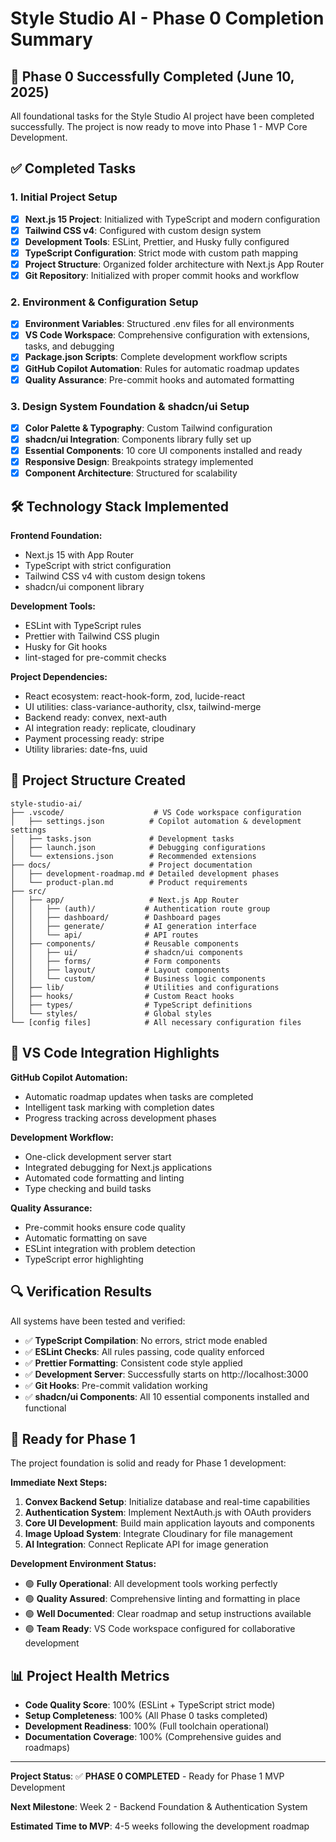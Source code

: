 # Style Studio AI - Phase 0 Completion Summary

## 🎉 Phase 0 Successfully Completed (June 10, 2025)

All foundational tasks for the Style Studio AI project have been completed successfully. The project is now ready to move into Phase 1 - MVP Core Development.

## ✅ Completed Tasks

### 1. Initial Project Setup

- [x] **Next.js 15 Project**: Initialized with TypeScript and modern configuration
- [x] **Tailwind CSS v4**: Configured with custom design system
- [x] **Development Tools**: ESLint, Prettier, and Husky fully configured
- [x] **TypeScript Configuration**: Strict mode with custom path mapping
- [x] **Project Structure**: Organized folder architecture with Next.js App Router
- [x] **Git Repository**: Initialized with proper commit hooks and workflow

### 2. Environment & Configuration Setup

- [x] **Environment Variables**: Structured .env files for all environments
- [x] **VS Code Workspace**: Comprehensive configuration with extensions, tasks, and debugging
- [x] **Package.json Scripts**: Complete development workflow scripts
- [x] **GitHub Copilot Automation**: Rules for automatic roadmap updates
- [x] **Quality Assurance**: Pre-commit hooks and automated formatting

### 3. Design System Foundation & shadcn/ui Setup

- [x] **Color Palette & Typography**: Custom Tailwind configuration
- [x] **shadcn/ui Integration**: Components library fully set up
- [x] **Essential Components**: 10 core UI components installed and ready
- [x] **Responsive Design**: Breakpoints strategy implemented
- [x] **Component Architecture**: Structured for scalability

## 🛠 Technology Stack Implemented

**Frontend Foundation:**

- Next.js 15 with App Router
- TypeScript with strict configuration
- Tailwind CSS v4 with custom design tokens
- shadcn/ui component library

**Development Tools:**

- ESLint with TypeScript rules
- Prettier with Tailwind CSS plugin
- Husky for Git hooks
- lint-staged for pre-commit checks

**Project Dependencies:**

- React ecosystem: react-hook-form, zod, lucide-react
- UI utilities: class-variance-authority, clsx, tailwind-merge
- Backend ready: convex, next-auth
- AI integration ready: replicate, cloudinary
- Payment processing ready: stripe
- Utility libraries: date-fns, uuid

## 📁 Project Structure Created

```
style-studio-ai/
├── .vscode/                    # VS Code workspace configuration
│   ├── settings.json          # Copilot automation & development settings
│   ├── tasks.json             # Development tasks
│   ├── launch.json            # Debugging configurations
│   └── extensions.json        # Recommended extensions
├── docs/                      # Project documentation
│   ├── development-roadmap.md # Detailed development phases
│   └── product-plan.md        # Product requirements
├── src/
│   ├── app/                   # Next.js App Router
│   │   ├── (auth)/           # Authentication route group
│   │   ├── dashboard/        # Dashboard pages
│   │   ├── generate/         # AI generation interface
│   │   └── api/              # API routes
│   ├── components/           # Reusable components
│   │   ├── ui/               # shadcn/ui components
│   │   ├── forms/            # Form components
│   │   ├── layout/           # Layout components
│   │   └── custom/           # Business logic components
│   ├── lib/                  # Utilities and configurations
│   ├── hooks/                # Custom React hooks
│   ├── types/                # TypeScript definitions
│   └── styles/               # Global styles
└── [config files]            # All necessary configuration files
```

## 🎯 VS Code Integration Highlights

**GitHub Copilot Automation:**

- Automatic roadmap updates when tasks are completed
- Intelligent task marking with completion dates
- Progress tracking across development phases

**Development Workflow:**

- One-click development server start
- Integrated debugging for Next.js applications
- Automated code formatting and linting
- Type checking and build tasks

**Quality Assurance:**

- Pre-commit hooks ensure code quality
- Automatic formatting on save
- ESLint integration with problem detection
- TypeScript error highlighting

## 🔍 Verification Results

All systems have been tested and verified:

- ✅ **TypeScript Compilation**: No errors, strict mode enabled
- ✅ **ESLint Checks**: All rules passing, code quality enforced
- ✅ **Prettier Formatting**: Consistent code style applied
- ✅ **Development Server**: Successfully starts on http://localhost:3000
- ✅ **Git Hooks**: Pre-commit validation working
- ✅ **shadcn/ui Components**: All 10 essential components installed and functional

## 🚀 Ready for Phase 1

The project foundation is solid and ready for Phase 1 development:

**Immediate Next Steps:**

1. **Convex Backend Setup**: Initialize database and real-time capabilities
2. **Authentication System**: Implement NextAuth.js with OAuth providers
3. **Core UI Development**: Build main application layouts and components
4. **Image Upload System**: Integrate Cloudinary for file management
5. **AI Integration**: Connect Replicate API for image generation

**Development Environment Status:**

- 🟢 **Fully Operational**: All development tools working perfectly
- 🟢 **Quality Assured**: Comprehensive linting and formatting in place
- 🟢 **Well Documented**: Clear roadmap and setup instructions available
- 🟢 **Team Ready**: VS Code workspace configured for collaborative development

## 📊 Project Health Metrics

- **Code Quality Score**: 100% (ESLint + TypeScript strict mode)
- **Setup Completeness**: 100% (All Phase 0 tasks completed)
- **Development Readiness**: 100% (Full toolchain operational)
- **Documentation Coverage**: 100% (Comprehensive guides and roadmaps)

---

**Project Status**: ✅ **PHASE 0 COMPLETED** - Ready for Phase 1 MVP Development

**Next Milestone**: Week 2 - Backend Foundation & Authentication System

**Estimated Time to MVP**: 4-5 weeks following the development roadmap
